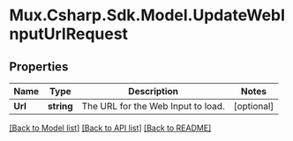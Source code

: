 # Mux.Csharp.Sdk.Model.UpdateWebInputUrlRequest

## Properties

Name | Type | Description | Notes
------------ | ------------- | ------------- | -------------
**Url** | **string** | The URL for the Web Input to load. | [optional] 

[[Back to Model list]](../README.md#documentation-for-models) [[Back to API list]](../README.md#documentation-for-api-endpoints) [[Back to README]](../README.md)

